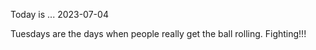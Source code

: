 Today is ...
2023-07-04

Tuesdays are the days when people really get the ball rolling. Fighting!!!
